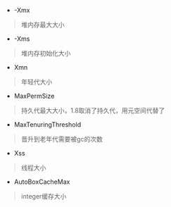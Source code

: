 - -Xmx 
> 堆内存最大大小

- -Xms
> 堆内存初始化大小

- Xmn
> 年轻代大小

- MaxPermSize
> 持久代最大大小，1.8取消了持久代，用元空间代替了

- MaxTenuringThreshold
> 晋升到老年代需要被gc的次数

- Xss
> 线程大小

- AutoBoxCacheMax
> integer缓存大小
